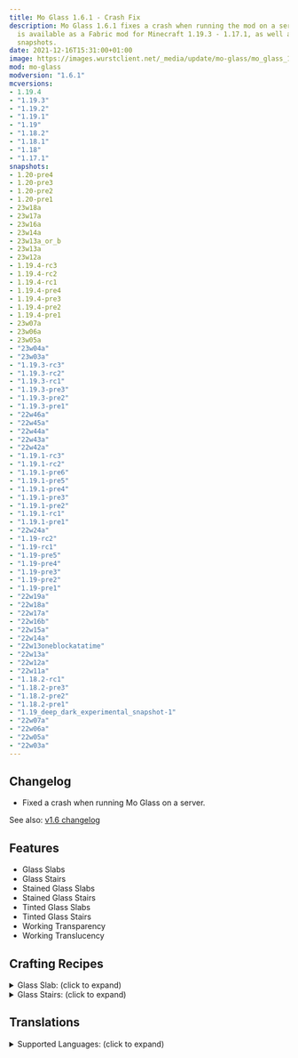 ```yaml
---
title: Mo Glass 1.6.1 - Crash Fix
description: Mo Glass 1.6.1 fixes a crash when running the mod on a server. The update
  is available as a Fabric mod for Minecraft 1.19.3 - 1.17.1, as well as many different
  snapshots.
date: 2021-12-16T15:31:00+01:00
image: https://images.wurstclient.net/_media/update/mo-glass/mo_glass_1.6.1_540p.webp
mod: mo-glass
modversion: "1.6.1"
mcversions:
- 1.19.4
- "1.19.3"
- "1.19.2"
- "1.19.1"
- "1.19"
- "1.18.2"
- "1.18.1"
- "1.18"
- "1.17.1"
snapshots:
- 1.20-pre4
- 1.20-pre3
- 1.20-pre2
- 1.20-pre1
- 23w18a
- 23w17a
- 23w16a
- 23w14a
- 23w13a_or_b
- 23w13a
- 23w12a
- 1.19.4-rc3
- 1.19.4-rc2
- 1.19.4-rc1
- 1.19.4-pre4
- 1.19.4-pre3
- 1.19.4-pre2
- 1.19.4-pre1
- 23w07a
- 23w06a
- 23w05a
- "23w04a"
- "23w03a"
- "1.19.3-rc3"
- "1.19.3-rc2"
- "1.19.3-rc1"
- "1.19.3-pre3"
- "1.19.3-pre2"
- "1.19.3-pre1"
- "22w46a"
- "22w45a"
- "22w44a"
- "22w43a"
- "22w42a"
- "1.19.1-rc3"
- "1.19.1-rc2"
- "1.19.1-pre6"
- "1.19.1-pre5"
- "1.19.1-pre4"
- "1.19.1-pre3"
- "1.19.1-pre2"
- "1.19.1-rc1"
- "1.19.1-pre1"
- "22w24a"
- "1.19-rc2"
- "1.19-rc1"
- "1.19-pre5"
- "1.19-pre4"
- "1.19-pre3"
- "1.19-pre2"
- "1.19-pre1"
- "22w19a"
- "22w18a"
- "22w17a"
- "22w16b"
- "22w15a"
- "22w14a"
- "22w13oneblockatatime"
- "22w13a"
- "22w12a"
- "22w11a"
- "1.18.2-rc1"
- "1.18.2-pre3"
- "1.18.2-pre2"
- "1.18.2-pre1"
- "1.19_deep_dark_experimental_snapshot-1"
- "22w07a"
- "22w06a"
- "22w05a"
- "22w03a"
---
```

## Changelog

- Fixed a crash when running Mo Glass on a server.

See also: [v1.6 changelog](/mo-glass/mo-glass-1-6/)

## Features

- Glass Slabs
- Glass Stairs
- Stained Glass Slabs
- Stained Glass Stairs
- Tinted Glass Slabs
- Tinted Glass Stairs
- Working Transparency
- Working Translucency

## Crafting Recipes

<details>
  <summary>Glass Slab: (click to expand)</summary>
  
  ![glass slab crafting recipe](https://user-images.githubusercontent.com/10100202/69957444-5a2ddc80-150b-11ea-8c8c-e2afc5d72fb7.png)  
  ![glass slab stonecutter recipe](https://user-images.githubusercontent.com/10100202/70445670-2a974b00-1a9c-11ea-9a09-46c304cd167b.png)
</details>

<details>
  <summary>Glass Stairs: (click to expand)</summary>
  
  ![glass stairs crafting recipe](https://user-images.githubusercontent.com/10100202/69957446-5bf7a000-150b-11ea-8e61-d189de63333d.png)  
  ![glass stairs stonecutter recipe](https://user-images.githubusercontent.com/10100202/70445677-2c610e80-1a9c-11ea-8e1b-108863b47124.png)
</details>

## Translations

<details>
  <summary>Supported Languages: (click to expand)</summary>

  - Chinese (Simplified/Mainland)
  - Chinese (Traditional/Taiwan)
  - English (US)
  - French (France)
  - German (Germany)
  - Italian (Italy)
  - Oshiwambo (Oshindonga)
  - Oshiwambo (Oshikwanyama)
  - Russian (Russia)
  - Spanish (Argentina)
  - Spanish (Chile)
  - Spanish (Ecuador)
  - Spanish (Spain)
  - Spanish (Mexico)
  - Spanish (Uruguay)
  - Spanish (Venezuela)
</details>
